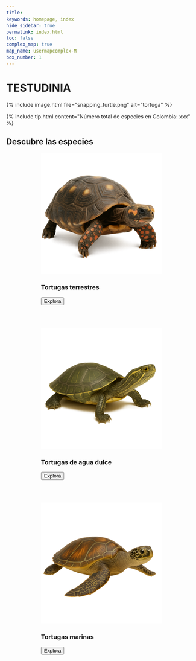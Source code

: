```yaml
---
title:
keywords: homepage, index
hide_sidebar: true
permalink: index.html
toc: false
complex_map: true
map_name: usermapcomplex-M
box_number: 1
---
```

<h1 class="titulo-testudinia">TESTUDINIA</h1>


{% include image.html file="snapping_turtle.png" alt="tortuga" %}

{% include tip.html content="Número total de especies en Colombia: xxx" %}

<style>
  .flex-centrado {
    display: flex;
    flex-wrap: wrap;
    justify-content: center;
    gap: 30px;
  }

  .panel-wrapper {
    flex: 1 1 280px;
    max-width: 320px;
  }

  .panel {
    min-width: 100%;
    margin-bottom: 30px;
  }

  .panel img {
    width: 100%;
    height: auto;
  }
</style>


<div class="container">
  <div class="row">
    <div class="col-lg-12 text-center">
      <h2 class="page-header">Descubre las especies</h2>
    </div>
    <div class="col-lg-12">
      <div class="flex-centrado">
        <div class="panel-wrapper">
          <div class="panel panel-default text-center">
            <div class="panel-heading">
              <img src="images/iconos/tortuga_tierra_ia.png" alt="IconoTierra">
            </div>
            <div class="panel-body">
              <h3>Tortugas terrestres</h3>
              <button type="button" class="btn btn-primary" data-toggle="modal" data-target="#myModal_Testudines">Explora</button>
            </div>
          </div>
        </div>
        <div class="panel-wrapper">
          <div class="panel panel-default text-center">
            <div class="panel-heading">
              <img src="images/iconos/tortuga_rio_ia.png" alt="IconoRio">
            </div>
            <div class="panel-body">
              <h3>Tortugas de agua dulce</h3>
              <button type="button" class="btn btn-primary" data-toggle="modal" data-target="#myModal_Sauria">Explora</button>
            </div>
          </div>
        </div>
        <div class="panel-wrapper">
          <div class="panel panel-default text-center">
            <div class="panel-heading">
              <img src="images/iconos/tortuga_mar_ia.png" alt="IconoMar">
            </div>
            <div class="panel-body">
              <h3>Tortugas marinas</h3>
              <button type="button" class="btn btn-primary" data-toggle="modal" data-target="#myModal_Serpentes">Explora</button>
            </div>
          </div>
        </div>
      </div>
    </div>
  </div>
</div>